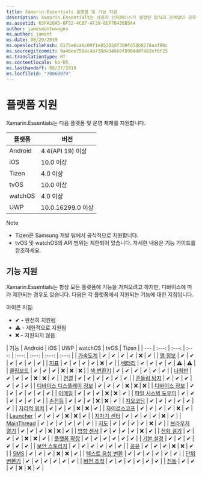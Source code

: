 ```yaml
---
title: Xamarin.Essentials 플랫폼 및 기능 지원
description: Xamarin.Essentials는 사용자 인터페이스가 생성된 방식과 관계없이 공유 코드에서 액세스할 수 있는 모든 iOS, Android 또는 UWP 애플리케이션에서 작동하는 단일 플랫폼 간 API를 제공합니다.
ms.assetid: 63FA28A5-6F52-4CB7-AF39-8DF7B436B5A4
author: jamesmontemagno
ms.author: jamont
ms.date: 08/20/2019
ms.openlocfilehash: 6175e6ca6c09f1e85302df309fd58b8278aaf90c
ms.sourcegitcommit: 9a46ee759ec4a738da348e8f8904d0f482ef0f25
ms.translationtype: HT
ms.contentlocale: ko-KR
ms.lasthandoff: 08/27/2019
ms.locfileid: "70060079"
---
```

# <a name="platform-support"></a>플랫폼 지원

Xamarin.Essentials는 다음 플랫폼 및 운영 체제를 지원합니다.

| 플랫폼 | 버전 |
| --- | --- |
| Android | 4.4(API 19) 이상 |
| iOS |10.0 이상 |
| Tizen | 4.0 이상 |
| tvOS | 10.0 이상 |
| watchOS | 4.0 이상 |
| UWP | 10.0.16299.0 이상 |

> [!NOTE]
> * Tizen은 Samsung 개발 팀에서 공식적으로 지원합니다.
> * tvOS 및 watchOS의 API 범위는 제한되어 있습니다. 자세한 내용은 기능 가이드를 참조하세요.

## <a name="feature-support"></a>기능 지원

Xamarin.Essentials는 항상 모든 플랫폼에 기능을 가져오려고 하지만, 디바이스에 따라 제한되는 경우도 있습니다. 다음은 각 플랫폼에서 지원되는 기능에 대한 지침입니다.

아이콘 지침:

* ✔ - 완전히 지원됨
* ⚠ - 제한적으로 지원됨
* ❌ - 지원되지 않음

| 기능 | Android | iOS | UWP | watchOS | tvOS | Tizen |
| --- | :---: | :---: | :---: | :---: | :---: | :---: | :---: |
| [가속도계](accelerometer.md?context=xamarin/xamarin-forms) | ✔ | ✔ | ✔ | ✔ | ❌ | ✔ |
| [앱 정보](app-information.md?context=xamarin/xamarin-forms) | ✔ | ✔ | ✔ | ✔ | ✔ | ✔ |
| [지표](barometer.md?context=xamarin/xamarin-forms) | ✔ | ✔ | ✔ | ✔ | ❌ | ✔ |
| [배터리](battery.md?context=xamarin/xamarin-forms) | ✔ | ✔ | ✔ | ✔ | ⚠ | ⚠ |
| [클립보드](clipboard.md?context=xamarin/xamarin-forms) | ✔ | ✔ | ✔ | ❌ | ❌ | ❌ |
| [색 변환기](color-converters.md?context=xamarin/xamarin-forms) | ✔ | ✔ | ✔ | ✔ | ✔ | ✔ |
| [나침반](compass.md?context=xamarin/xamarin-forms) | ✔ | ✔ | ✔ | ❌ | ❌ | ✔ |
| [연결](connectivity.md?context=xamarin/xamarin-forms) | ✔ | ✔ | ✔ | ✔ | ✔ | ✔ |
| [흔들림 탐지](detect-shake.md?context=xamarin/xamarin-forms) | ✔ | ✔ | ✔ | ✔ | ✔ | ✔ |
| [디바이스 디스플레이 정보](device-display.md?context=xamarin/xamarin-forms) | ✔ | ✔ | ✔ | ❌ | ❌ | ❌ |
| [디바이스 정보](device-information.md?context=xamarin/xamarin-forms) | ✔ | ✔ | ✔ | ✔ | ✔ | ✔ |
| [이메일](email.md?context=xamarin/xamarin-forms) | ✔ | ✔ | ✔ | ❌ | ❌ | ✔ |
| [파일 시스템 도우미](file-system-helpers.md?context=xamarin/xamarin-forms) | ✔ | ✔ | ✔ | ✔ | ✔ | ✔ |
| [손전등](flashlight.md?context=xamarin/xamarin-forms) | ✔ | ✔ | ✔ | ❌ | ❌ | ✔ |
| [지오코딩](geocoding.md?context=xamarin/xamarin-forms) | ✔ | ✔ | ✔ | ✔ | ✔ | ✔ |
| [지리적 위치](geolocation.md?context=xamarin/xamarin-forms) | ✔ | ✔ | ✔ | ❌ | ❌ | ✔ |
| [자이로스코프](gyroscope.md?context=xamarin/xamarin-forms) | ✔ | ✔ | ✔ | ✔ | ❌ | ✔ |
| [Launcher](launcher.md?context=xamarin/xamarin-forms) | ✔ | ✔ | ✔ | ❌ | ❌ | ✔ |
| [지자기 센터](magnetometer.md?context=xamarin/xamarin-forms) | ✔ | ✔ | ✔ | ✔ | ❌ | ✔ |
| [MainThread](main-thread.md?content=xamarin/xamarin-forms) | ✔ | ✔ | ✔ | ✔ | ✔ | ✔ |
| [지도](maps.md?content=xamarin/xamarin-forms) | ✔ | ✔ | ✔ | ✔ | ❌ | ✔ |
| [브라우저 열기](open-browser.md?context=xamarin/xamarin-forms) | ✔ | ✔ | ✔ | ❌ | ❌ | ✔ |
| [방향 센서](orientation-sensor.md?context=xamarin/xamarin-forms) | ✔ | ✔ | ✔ | ✔ | ❌ | ✔ |
| [전화 걸기](phone-dialer.md?context=xamarin/xamarin-forms) | ✔ | ✔ | ✔ | ❌ | ❌ | ✔ |
| [플랫폼 확장](platform-extensions.md?context=xamarin/xamarin-forms) | ✔ | ✔ | ✔ | ✔ | ✔ | ✔ |
| [기본 설정](preferences.md?context=xamarin/xamarin-forms) | ✔ | ✔ | ✔ | ✔ | ✔ | ✔ |
| [보안 스토리지](secure-storage.md?context=xamarin/xamarin-forms) | ✔ | ✔ | ✔ | ✔ | ✔ | ✔ |
| [공유](share.md?context=xamarin/xamarin-forms) | ✔ | ✔ | ✔ | ❌ | ❌ | ✔ |
| [SMS](sms.md?context=xamarin/xamarin-forms) | ✔ | ✔ | ✔ | ❌ | ❌ | ✔ |
| [텍스트 음성 변환](text-to-speech.md?context=xamarin/xamarin-forms) | ✔ | ✔ | ✔ | ✔ | ✔ | ✔ |
| [단위 변환기](unit-converters.md?context=xamarin/xamarin-forms) | ✔ | ✔ | ✔ | ✔ | ✔ | ✔ |
| [버전 추적](version-tracking.md?context=xamarin/xamarin-forms) | ✔ | ✔ | ✔ | ✔ | ✔ | ✔ |
| [진동](vibrate.md?context=xamarin/xamarin-forms) | ✔ | ✔ | ✔ | ❌ | ❌ | ✔ |

